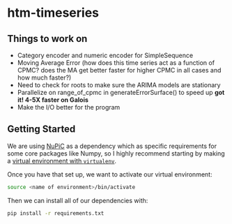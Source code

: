 # htm-timeseries

## Things to work on
* Category encoder and numeric encoder for SimpleSequence
* Moving Average Error (how does this time series act as a function of CPMC? does the MA get better faster for higher CPMC in all cases and how much faster?)
* Need to check for roots to make sure the ARIMA models are stationary
* Parallelize on range_of_cpmc in generateErrorSurface() to speed up **got it! 4-5X faster on Galois**
* Make the I/O better for the program

## Getting Started

We are using [NuPiC](https://github.com/alexandermichels/nupic) as a dependency which as specific requirements for some core packages like Numpy, so I highly recommend starting by making a [virtual environment with `virtualenv`](https://packaging.python.org/guides/installing-using-pip-and-virtualenv/).

Once you have that set up, we want to activate our virtual environment:

```bash
source <name of environment>/bin/activate
```

Then we can install all of our dependencies with:

```bash
pip install -r requirements.txt
```
